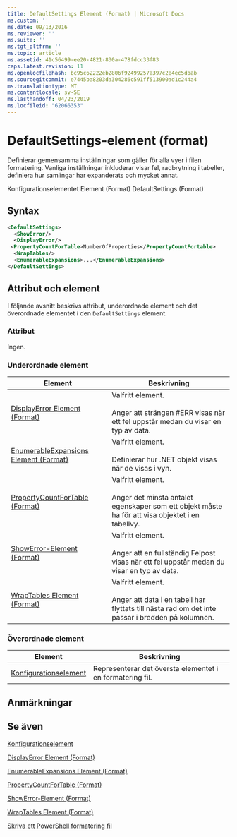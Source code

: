 ```yaml
---
title: DefaultSettings Element (Format) | Microsoft Docs
ms.custom: ''
ms.date: 09/13/2016
ms.reviewer: ''
ms.suite: ''
ms.tgt_pltfrm: ''
ms.topic: article
ms.assetid: 41c56499-ee20-4821-830a-478fdcc33f83
caps.latest.revision: 11
ms.openlocfilehash: bc95c62222eb2806f92499257a397c2e4ec5dbab
ms.sourcegitcommit: e7445ba8203da304286c591ff513900ad1c244a4
ms.translationtype: MT
ms.contentlocale: sv-SE
ms.lasthandoff: 04/23/2019
ms.locfileid: "62066353"
---
```

# <a name="defaultsettings-element-format"></a>DefaultSettings-element (format)

Definierar gemensamma inställningar som gäller för alla vyer i filen formatering. Vanliga inställningar inkluderar visar fel, radbrytning i tabeller, definiera hur samlingar har expanderats och mycket annat.

Konfigurationselementet Element (Format) DefaultSettings (Format)

## <a name="syntax"></a>Syntax

```xml
<DefaultSettings>
  <ShowError/>
  <DisplayError/>
 <PropertyCountForTable>NumberOfProperties</PropertyCountFortable>
  <WrapTables/>
  <EnumerableExpansions>...</EnumerableExpansions>
</DefaultSettings>
```

## <a name="attributes-and-elements"></a>Attribut och element

I följande avsnitt beskrivs attribut, underordnade element och det överordnade elementet i den `DefaultSettings` element.

### <a name="attributes"></a>Attribut

Ingen.

### <a name="child-elements"></a>Underordnade element

|Element|Beskrivning|
|-------------|-----------------|
|[DisplayError Element (Format)](./displayerror-element-format.md)|Valfritt element.<br /><br /> Anger att strängen #ERR visas när ett fel uppstår medan du visar en typ av data.|
|[EnumerableExpansions Element (Format)](./enumerableexpansions-element-format.md)|Valfritt element.<br /><br /> Definierar hur .NET objekt visas när de visas i vyn.|
|[PropertyCountForTable (Format)](./propertycountfortable-element-format.md)|Valfritt element.<br /><br /> Anger det minsta antalet egenskaper som ett objekt måste ha för att visa objektet i en tabellvy.|
|[ShowError-Element (Format)](./showerror-element-format.md)|Valfritt element.<br /><br /> Anger att en fullständig Felpost visas när ett fel uppstår medan du visar en typ av data.|
|[WrapTables Element (Format)](./wraptables-element-format.md)|Valfritt element.<br /><br /> Anger att data i en tabell har flyttats till nästa rad om det inte passar i bredden på kolumnen.|

### <a name="parent-elements"></a>Överordnade element

|Element|Beskrivning|
|-------------|-----------------|
|[Konfigurationselement](./configuration-element-format.md)|Representerar det översta elementet i en formatering fil.|

## <a name="remarks"></a>Anmärkningar

## <a name="see-also"></a>Se även

[Konfigurationselement](./configuration-element-format.md)

[DisplayError Element (Format)](./displayerror-element-format.md)

[EnumerableExpansions Element (Format)](./enumerableexpansions-element-format.md)

[PropertyCountForTable (Format)](./propertycountfortable-element-format.md)

[ShowError-Element (Format)](./showerror-element-format.md)

[WrapTables Element (Format)](./wraptables-element-format.md)

[Skriva ett PowerShell formatering fil](./writing-a-powershell-formatting-file.md)
